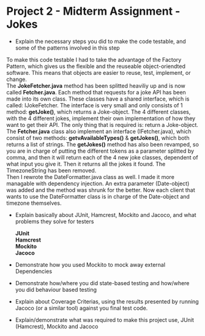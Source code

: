# Project 2 - Midterm Assignment - Jokes
* Explain the necessary steps you did to make the code testable, and some of the patterns involved in this step  
  
To make this code testable I had to take the advantage of the Factory Pattern, which gives us the flexible and the reuseable object-oriendted software. This means that objects are easier to reuse, test, implement, or change.  
The **JokeFetcher.java** method has been splitted heaviliy up and is now called **Fetcher.java**. Each method that requests for a joke API has been made into its own class. These classes have a shared interface, which is called: IJokeFetcher. The interface is very small and only consists of 1 method: __getJoke()__, which returns a Joke-object. The 4 different classes, with the 4 different jokes, implement their own implementation of how they want to get their API. The only thing that is required is: return a Joke-object.  
The **Fetcher.java** class also implement an interface (IFetcher.java), which consist of two methods: __getvAvailableTypes()__ & __getJokes()__, which both returns a list of strings. The __getJokes()__ method has also been revamped, so you are in charge of putting the different tokens as a parameter splitted by comma, and then it will return each of the 4 new joke classes, dependent of what input you give it. Then it returns all the jokes it found. The TimezoneString has been removed.  
Then I rewrote the DateFormatter.java class as well. I made it more managable with dependency injection. An extra parameter (Date-object) was added and the method was shrunk for the better. Now each client that wants to use the DateFormatter class is in charge of the Date-object and timezone themselves.  


* Explain basically about JUnit, Hamcrest, Mockito and Jacoco, and what problems they solve for testers  
  
  **JUnit**  
  **Hamcrest**  
  **Mockito**  
  **Jacoco**  
  
* Demonstrate how you used Mockito to mock away external Dependencies
* Demonstrate how/where you did state-based testing and how/where you did behaviour based testing

* Explain about Coverage Criterias, using the results presented by running Jacoco (or a similar tool) against you final test code.
* Explain/demonstrate what was required to make this project use, JUnit (Hamcrest), Mockito and Jacoco
